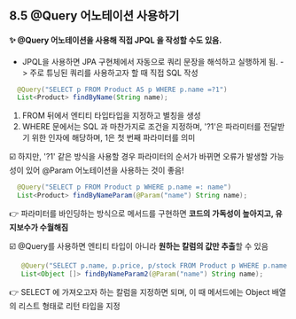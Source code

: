 ## 8.5 @Query 어노테이션 사용하기
#### :sparkles: @Query 어노테이션을 사용해 직접 JPQL 을 작성할 수도 있음.
* JPQL을 사용하면 JPA 구현체에서 자동으로 쿼리 문장을 해석하고 실행하게 됨. -> 주로 튜닝된 쿼리를 사용하고자 할 때 직접 SQL 작성

``` java
  @Query("SELECT p FROM Product AS p WHERE p.name =?1")
  List<Product> findByName(String name);
```
1. FROM 뒤에서 엔티티 타입타입을 지정하고 별칭을 생성
2. WHERE 문에서는 SQL 과 마찬가지로 조건을 지정하며, '?1'은 파라미터를 전달받기 위한 인자에 해당하며, 1은 첫 번째 파라미터를 의미  

:ballot_box_with_check: 하지만, '?1' 같은 방식을 사용할 경우 파라미터의 순서가 바뀌면 오류가 발생할 가능성이 있어 @Param 어노테이션을 사용하는 것이 좋음!   
```java
  @Query("SELECT p FROM Product p WHERE p.name =: name")
  List<Product> findByNameParam(@Param("name") String name);
```
:point_right: 파라미터를 바인딩하는 방식으로 메서드를 구현하면 **코드의 가독성이 높아지고, 유지보수가 수월해짐**  

:ballot_box_with_check: @Query를 사용하면 엔티티 타입이 아니라 **원하는 칼럼의 값만 추출**할 수 있음
```java
   @Query("SELECT p.name, p.price, p/stock FROM Product p WHERE p.name = :name")
   List<Object []> findByNameParam2(@Param("name") String name);
```
:point_right: SELECT 에 가져오고자 하는 칼럼을 지정하면 되며, 이 때 메서드에는 Object 배열의 리스트 형태로 리턴 타입을 지정
